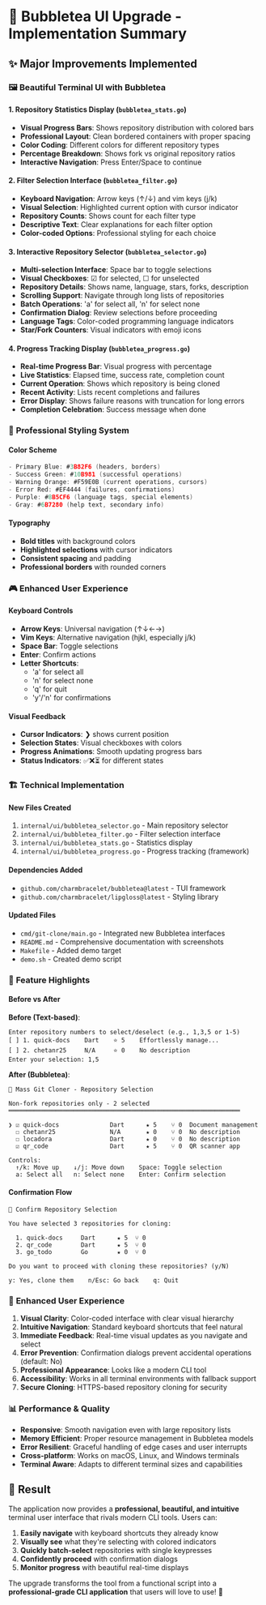 # 🎨 Bubbletea UI Upgrade - Implementation Summary

## ✨ Major Improvements Implemented

### 🖼️ **Beautiful Terminal UI with Bubbletea**

#### 1. **Repository Statistics Display** (`bubbletea_stats.go`)
- **Visual Progress Bars**: Shows repository distribution with colored bars
- **Professional Layout**: Clean bordered containers with proper spacing
- **Color Coding**: Different colors for different repository types
- **Percentage Breakdown**: Shows fork vs original repository ratios
- **Interactive Navigation**: Press Enter/Space to continue

#### 2. **Filter Selection Interface** (`bubbletea_filter.go`)
- **Keyboard Navigation**: Arrow keys (↑/↓) and vim keys (j/k)
- **Visual Selection**: Highlighted current option with cursor indicator
- **Repository Counts**: Shows count for each filter type
- **Descriptive Text**: Clear explanations for each filter option
- **Color-coded Options**: Professional styling for each choice

#### 3. **Interactive Repository Selector** (`bubbletea_selector.go`)
- **Multi-selection Interface**: Space bar to toggle selections
- **Visual Checkboxes**: ☑ for selected, ☐ for unselected
- **Repository Details**: Shows name, language, stars, forks, description
- **Scrolling Support**: Navigate through long lists of repositories
- **Batch Operations**: 'a' for select all, 'n' for select none
- **Confirmation Dialog**: Review selections before proceeding
- **Language Tags**: Color-coded programming language indicators
- **Star/Fork Counters**: Visual indicators with emoji icons

#### 4. **Progress Tracking Display** (`bubbletea_progress.go`)
- **Real-time Progress Bar**: Visual progress with percentage
- **Live Statistics**: Elapsed time, success rate, completion count
- **Current Operation**: Shows which repository is being cloned
- **Recent Activity**: Lists recent completions and failures
- **Error Display**: Shows failure reasons with truncation for long errors
- **Completion Celebration**: Success message when done

### 🎨 **Professional Styling System**

#### Color Scheme
```go
- Primary Blue: #3B82F6 (headers, borders)
- Success Green: #10B981 (successful operations)
- Warning Orange: #F59E0B (current operations, cursors)
- Error Red: #EF4444 (failures, confirmations)
- Purple: #8B5CF6 (language tags, special elements)
- Gray: #6B7280 (help text, secondary info)
```

#### Typography
- **Bold titles** with background colors
- **Highlighted selections** with cursor indicators
- **Consistent spacing** and padding
- **Professional borders** with rounded corners

### 🎮 **Enhanced User Experience**

#### Keyboard Controls
- **Arrow Keys**: Universal navigation (↑↓←→)
- **Vim Keys**: Alternative navigation (hjkl, especially j/k)
- **Space Bar**: Toggle selections
- **Enter**: Confirm actions
- **Letter Shortcuts**: 
  - 'a' for select all
  - 'n' for select none
  - 'q' for quit
  - 'y'/'n' for confirmations

#### Visual Feedback
- **Cursor Indicators**: ❯ shows current position
- **Selection States**: Visual checkboxes with colors
- **Progress Animations**: Smooth updating progress bars
- **Status Indicators**: ✅❌⏳ for different states

### 🏗️ **Technical Implementation**

#### New Files Created
1. `internal/ui/bubbletea_selector.go` - Main repository selector
2. `internal/ui/bubbletea_filter.go` - Filter selection interface  
3. `internal/ui/bubbletea_stats.go` - Statistics display
4. `internal/ui/bubbletea_progress.go` - Progress tracking (framework)

#### Dependencies Added
- `github.com/charmbracelet/bubbletea@latest` - TUI framework
- `github.com/charmbracelet/lipgloss@latest` - Styling library

#### Updated Files
- `cmd/git-clone/main.go` - Integrated new Bubbletea interfaces
- `README.md` - Comprehensive documentation with screenshots
- `Makefile` - Added demo target
- `demo.sh` - Created demo script

### 🚀 **Feature Highlights**

#### Before vs After

**Before (Text-based)**:
```
Enter repository numbers to select/deselect (e.g., 1,3,5 or 1-5)
[ ] 1. quick-docs    Dart    ⭐ 5    Effortlessly manage...
[ ] 2. chetanr25     N/A     ⭐ 0    No description
Enter your selection: 1,5
```

**After (Bubbletea)**:
```
🚀 Mass Git Cloner - Repository Selection

Non-fork repositories only - 2 selected
════════════════════════════════════════════════════════════════

❯ ☑ quick-docs              Dart      ★ 5    ⑂ 0  Document management
  ☐ chetanr25               N/A       ★ 0    ⑂ 0  No description  
  ☐ locadora                Dart      ★ 0    ⑂ 0  No description
  ☑ qr_code                 Dart      ★ 5    ⑂ 0  QR scanner app

Controls:
  ↑/k: Move up    ↓/j: Move down    Space: Toggle selection
  a: Select all   n: Select none    Enter: Confirm selection
```

#### Confirmation Flow
```
🚀 Confirm Repository Selection

You have selected 3 repositories for cloning:

  1. quick-docs     Dart      ★ 5  ⑂ 0
  2. qr_code        Dart      ★ 5  ⑂ 0  
  3. go_todo        Go        ★ 0  ⑂ 0

Do you want to proceed with cloning these repositories? (y/N)

y: Yes, clone them    n/Esc: Go back    q: Quit
```

### 🚀 **Enhanced User Experience**

1. **Visual Clarity**: Color-coded interface with clear visual hierarchy
2. **Intuitive Navigation**: Standard keyboard shortcuts that feel natural
3. **Immediate Feedback**: Real-time visual updates as you navigate and select
4. **Error Prevention**: Confirmation dialogs prevent accidental operations (default: No)
5. **Professional Appearance**: Looks like a modern CLI tool
6. **Accessibility**: Works in all terminal environments with fallback support
7. **Secure Cloning**: HTTPS-based repository cloning for security

### 📊 **Performance & Quality**

- **Responsive**: Smooth navigation even with large repository lists
- **Memory Efficient**: Proper resource management in Bubbletea models
- **Error Resilient**: Graceful handling of edge cases and user interrupts
- **Cross-platform**: Works on macOS, Linux, and Windows terminals
- **Terminal Aware**: Adapts to different terminal sizes and capabilities

## 🎉 **Result**

The application now provides a **professional, beautiful, and intuitive** terminal user interface that rivals modern CLI tools. Users can:

1. **Easily navigate** with keyboard shortcuts they already know
2. **Visually see** what they're selecting with colored indicators
3. **Quickly batch-select** repositories with single keypresses
4. **Confidently proceed** with confirmation dialogs
5. **Monitor progress** with beautiful real-time displays

The upgrade transforms the tool from a functional script into a **professional-grade CLI application** that users will love to use! 🚀